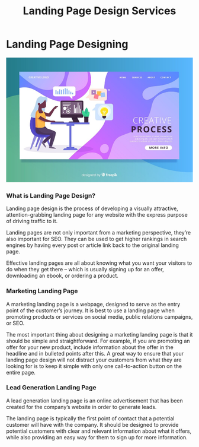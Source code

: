 ﻿---
layout: ../../../layouts/ServiceLayout.astro
title: "Landing Page Design Services"
faqtitle1: "Why is landing page design important for my website?"
faqtext1: "Landing page design is crucial for driving traffic to your website and converting visitors into customers. A well-designed landing page can improve user experience, increase conversion rates, and enhance your overall marketing efforts."

faqtitle2: "What are the key elements of an effective landing page?"
faqtext2: "An effective landing page should have a clear and compelling headline, concise and persuasive copy, eye-catching visuals, a prominent call-to-action button, and social proof such as testimonials or customer reviews."

faqtitle3: "How can I optimize my landing page for lead generation?"
faqtext3: "To optimize your landing page for lead generation, focus on creating a compelling offer, using a simple and intuitive design, minimizing distractions, and incorporating lead capture forms with minimal fields. Additionally, A/B testing can help you identify and implement improvements to maximize conversion rates."

---

# Landing Page Designing

![Landing Page Designing](/public/assets/img/service/landing-page-design.png)

### What is Landing Page Design?

Landing page design is the process of developing a visually attractive, attention-grabbing landing page for any website with the express purpose of driving traffic to it.

Landing pages are not only important from a marketing perspective, they’re also important for SEO. They can be used to get higher rankings in search engines by having every post or article link back to the original landing page.

Effective landing pages are all about knowing what you want your visitors to do when they get there – which is usually signing up for an offer, downloading an ebook, or ordering a product.

### Marketing Landing Page

A marketing landing page is a webpage, designed to serve as the entry point of the customer’s journey. It is best to use a landing page when promoting products or services on social media, public relations campaigns, or SEO.

The most important thing about designing a marketing landing page is that it should be simple and straightforward. For example, if you are promoting an offer for your new product, include information about the offer in the headline and in bulleted points after this. A great way to ensure that your landing page design will not distract your customers from what they are looking for is to keep it simple with only one call-to-action button on the entire page.

### Lead Generation Landing Page

A lead generation landing page is an online advertisement that has been created for the company’s website in order to generate leads.

The landing page is typically the first point of contact that a potential customer will have with the company. It should be designed to provide potential customers with clear and relevant information about what it offers, while also providing an easy way for them to sign up for more information.

